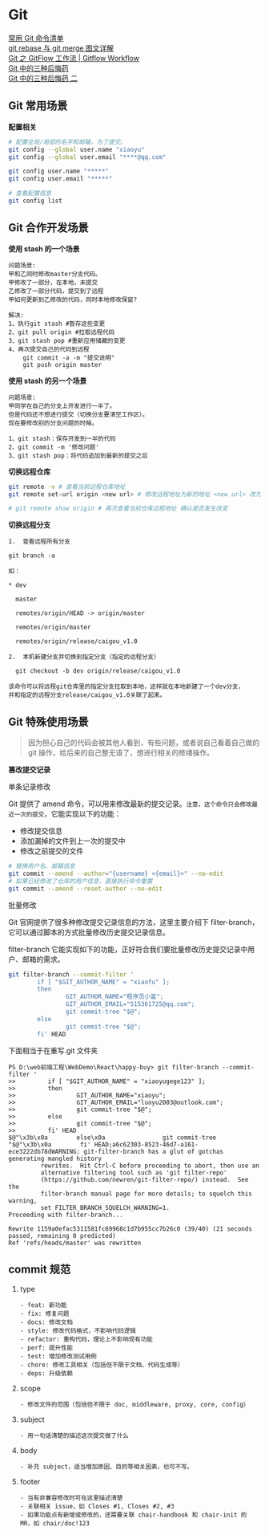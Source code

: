 # Git

[常用 Git 命令清单](https://www.ruanyifeng.com/blog/2015/12/git-cheat-sheet.html)<br>
[git rebase 与 git merge 图文详解](https://blog.csdn.net/weixin_45565886/article/details/133798840)<br>
[Git 之 GitFlow 工作流 | Gitflow Workflow](https://blog.csdn.net/sunyctf/article/details/130587970) <br>
[Git 中的三种后悔药](https://www.cnblogs.com/liuyuelinfighting/p/16788088.html)<br>
[Git 中的三种后悔药 二](https://www.cnblogs.com/liuyuelinfighting/p/16790887.html)

## Git 常用场景

**配置相关**

```bash
# 配置全局/局部的名字和邮箱，为了提交。
git config --global user.name "xiaoyu"
git config --global user.email "****@qq.com"

git config user.name "*****"
git config user.email "*****"

# 查看配置信息
git config list
```

## Git 合作开发场景

**使用 stash 的一个场景**

```:no-line-numbers
问题场景:
甲和乙同时修改master分支代码。
甲修改了一部分，在本地，未提交
乙修改了一部分代码，提交到了远程
甲如何更新到乙修改的代码，同时本地修改保留?

解决:
1、执行git stash #暂存这些变更
2、git pull origin #拉取远程代码
3、git stash pop #重新应用储藏的变更
4、再次提交自己的代码到远程
    git commit -a -m "提交说明"
    git push origin master
```

**使用 stash 的另一个场景**

```:no-line-numbers
问题场景:
甲同学在自己的分支上开发进行一半了。
但是代码还不想进行提交（切换分支要清空工作区）。
现在要修改别的分支问题的时候。

1、git stash：保存开发到一半的代码
2、git commit -m '修改问题'
3、git stash pop：将代码追加到最新的提交之后
```

**切换远程仓库**

```bash
git remote -v # 查看当前远程仓库地址
git remote set-url origin <new url> # 修改远程地址为新的地址 <new url> 改为新的地址

# git remote show origin # 再次查看当前仓库远程地址 确认是否发生改变
```

**切换远程分支**

```
1.  查看远程所有分支

git branch -a

如：

* dev

  master

  remotes/origin/HEAD -> origin/master

  remotes/origin/master

  remotes/origin/release/caigou_v1.0

2.  本机新建分支并切换到指定分支（指定的远程分支）

  git checkout -b dev origin/release/caigou_v1.0

该命令可以将远程git仓库里的指定分支拉取到本地，这样就在本地新建了一个dev分支，
并和指定的远程分支release/caigou_v1.0关联了起来。
```

## Git 特殊使用场景

> 因为担心自己的代码会被其他人看到，有些问题，或者说自己看着自己做的 git 操作，给后来的自己整无语了，想进行相关的修缮操作。

**篡改提交记录**

单条记录修改

Git 提供了 amend 命令，可以用来修改最新的提交记录。`注意，这个命令只会修改最近一次的提交`，它能实现以下的功能：

- 修改提交信息
- 添加漏掉的文件到上一次的提交中
- 修改之前提交的文件

```bash
# 替换用户名、邮箱信息
git commit --amend --author="{username} <{email}>" --no-edit
# 如果已经修改了仓库的用户信息，直接执行命令重置
git commit --amend --reset-author --no-edit
```

批量修改

Git 官网提供了很多种修改提交记录信息的方法，这里主要介绍下 filter-branch，它可以通过脚本的方式批量修改历史提交记录信息。

filter-branch 它能实现如下的功能，正好符合我们要批量修改历史提交记录中用户、邮箱的需求。

```bash
git filter-branch --commit-filter '
        if [ "$GIT_AUTHOR_NAME" = "xiaofu" ];
        then
                GIT_AUTHOR_NAME="程序员小富";
                GIT_AUTHOR_EMAIL="515361725@qq.com";
                git commit-tree "$@";
        else
                git commit-tree "$@";
        fi' HEAD
```

下面相当于在重写.git 文件夹

```
PS D:\web前端工程\WebDemo\React\happy-buy> git filter-branch --commit-filter '
>>         if [ "$GIT_AUTHOR_NAME" = "xiaoyugege123" ];
>>         then
>>                 GIT_AUTHOR_NAME="xiaoyu";
>>                 GIT_AUTHOR_EMAIL="luoyu2003@outlook.com";
>>                 git commit-tree "$@";
>>         else
>>                 git commit-tree "$@";
>>         fi' HEAD
$@"\x3b\x0a        else\x0a                git commit-tree "$@"\x3b\x0a        fi' HEAD;a6c62303-8523-46d7-a161-ece3222db78dWARNING: git-filter-branch has a glut of gotchas generating mangled history
         rewrites.  Hit Ctrl-C before proceeding to abort, then use an
         alternative filtering tool such as 'git filter-repo'
         (https://github.com/newren/git-filter-repo/) instead.  See the
         filter-branch manual page for more details; to squelch this warning,
         set FILTER_BRANCH_SQUELCH_WARNING=1.
Proceeding with filter-branch...

Rewrite 1159a0efac5311581fc69968c1d7b955cc7b26c0 (39/40) (21 seconds passed, remaining 0 predicted)
Ref 'refs/heads/master' was rewritten
```

## commit 规范

1.  type

        - feat: 新功能
        - fix: 修复问题
        - docs: 修改文档
        - style: 修改代码格式，不影响代码逻辑
        - refactor: 重构代码，理论上不影响现有功能
        - perf: 提升性能
        - test: 增加修改测试用例
        - chore: 修改工具相关（包括但不限于文档、代码生成等）
        - deps: 升级依赖

2.  scope

        - 修改文件的范围（包括但不限于 doc, middleware, proxy, core, config）

3.  subject

        - 用一句话清楚的描述这次提交做了什么

4.  body

        - 补充 subject，适当增加原因、目的等相关因素，也可不写。

5.  footer

        - 当有非兼容修改时可在这里描述清楚
        - 关联相关 issue，如 Closes #1, Closes #2, #3
        - 如果功能点有新增或修改的，还需要关联 chair-handbook 和 chair-init 的 MR，如 chair/doc!123

